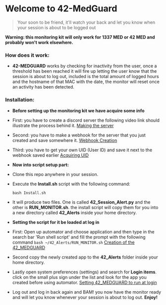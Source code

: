 # Welcome to 42-MedGuard

> Your soon to be friend, it'll watch your back and let you know when your session is about to be logged out

**Warning: this monitoring kit will only work for 1337 MED or 42 MED and probably won't work elsewhere.**

### How does it work:

- **42-MEDGUARD** works by checking for inactivity from the user, once a threshold has been reached it will fire up letting the user know that the session is about to log out, included is the total amount of logged hours and the hostname of that MAC with the date, the monitor will reset once an activity has been detected.

### Installation:

- **Before setting up the monitoring kit we have acquire some info**
- First: you have to create a discord server the following video link should illustrate the process behind it.
  [Making the server](https://i.imgur.com/MfWDWH3.mp4)
- Second: you have to make a webhook for the server that you just created and save somewhere it.
  [Webhook Creation](https://i.imgur.com/RAoMfUC.mp4)
- Third: you have to get your own UID (User ID) and save it next to the webhook saved earlier
  [Acquiring UID](https://i.imgur.com/o860PVn.mp4)
- **Now into script setup part:**
- Clone this repo anywhere in your session.
- Execute the **Install.sh** script with the following command:

  ```shell
  bash Install.sh
  ```
- It will produce two files. One is called **42_Session_Alert.py** and the other is **RUN_MONITOR.sh**.
  the install script will copy them for you into a new directory called **42_Alerts** inside your home directory.
- **Setting the script for it be loaded at log in**
- First: Open up automator and choose application and then type in the search bar 'Run shell script' and fill the prompt with the following command ``bash ~/42_Alerts/RUN_MONITOR.sh``
  [Creation of the 42_MEDGUARD](https://i.imgur.com/sxBNjLh.mp4)
- Second copy the newly created app to the **42_Alerts** folder inside your home directory.
- Lastly open system preferences (settings) and search for **Login items**. click on the small plus sign under the list and look for the app you created before using automator.
  [Setting 42_MEDGUARD to run at login](https://i.imgur.com/58m3sSd.mp4)
- Log out and log in back again and BAM! you now have the monitor ready and will let you know whenever your session is about to log out.
  **Enjoy!**
